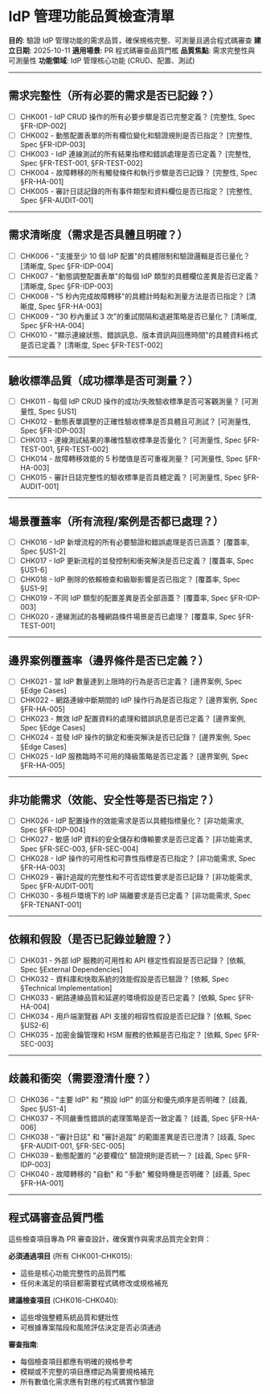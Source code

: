 # IdP 管理功能品質檢查清單

**目的**: 驗證 IdP 管理功能的需求品質，確保規格完整、可測量且適合程式碼審查
**建立日期**: 2025-10-11
**適用場景**: PR 程式碼審查品質門檻
**品質焦點**: 需求完整性與可測量性
**功能領域**: IdP 管理核心功能 (CRUD、配置、測試)

---

## 需求完整性（所有必要的需求是否已記錄？）

- [ ] CHK001 - IdP CRUD 操作的所有必要步驟是否已完整定義？ [完整性, Spec §FR-IDP-002]
- [ ] CHK002 - 動態配置表單的所有欄位變化和驗證規則是否已指定？ [完整性, Spec §FR-IDP-003]
- [ ] CHK003 - IdP 連線測試的所有結果指標和錯誤處理是否已定義？ [完整性, Spec §FR-TEST-001, §FR-TEST-002]
- [ ] CHK004 - 故障轉移的所有觸發條件和執行步驟是否已記錄？ [完整性, Spec §FR-HA-001]
- [ ] CHK005 - 審計日誌記錄的所有事件類型和資料欄位是否已指定？ [完整性, Spec §FR-AUDIT-001]

---

## 需求清晰度（需求是否具體且明確？）

- [ ] CHK006 - "支援至少 10 個 IdP 配置"的具體限制和驗證邏輯是否已量化？ [清晰度, Spec §FR-IDP-004]
- [ ] CHK007 - "動態調整配置表單"的每個 IdP 類型的具體欄位差異是否已定義？ [清晰度, Spec §FR-IDP-003]
- [ ] CHK008 - "5 秒內完成故障轉移"的具體計時點和測量方法是否已指定？ [清晰度, Spec §FR-HA-003]
- [ ] CHK009 - "30 秒內重試 3 次"的重試間隔和退避策略是否已量化？ [清晰度, Spec §FR-HA-004]
- [ ] CHK010 - "顯示連線狀態、錯誤訊息、版本資訊與回應時間"的具體資料格式是否已定義？ [清晰度, Spec §FR-TEST-002]

---

## 驗收標準品質（成功標準是否可測量？）

- [ ] CHK011 - 每個 IdP CRUD 操作的成功/失敗驗收標準是否可客觀測量？ [可測量性, Spec §US1]
- [ ] CHK012 - 動態表單調整的正確性驗收標準是否具體且可測試？ [可測量性, Spec §FR-IDP-003]
- [ ] CHK013 - 連線測試結果的準確性驗收標準是否量化？ [可測量性, Spec §FR-TEST-001, §FR-TEST-002]
- [ ] CHK014 - 故障轉移效能的 5 秒閾值是否可重複測量？ [可測量性, Spec §FR-HA-003]
- [ ] CHK015 - 審計日誌完整性的驗收標準是否具體定義？ [可測量性, Spec §FR-AUDIT-001]

---

## 場景覆蓋率（所有流程/案例是否都已處理？）

- [ ] CHK016 - IdP 新增流程的所有必要驗證和錯誤處理是否已涵蓋？ [覆蓋率, Spec §US1-2]
- [ ] CHK017 - IdP 更新流程的並發控制和衝突解決是否已定義？ [覆蓋率, Spec §US1-6]
- [ ] CHK018 - IdP 刪除的依賴檢查和級聯影響是否已指定？ [覆蓋率, Spec §US1-9]
- [ ] CHK019 - 不同 IdP 類型的配置差異是否全部涵蓋？ [覆蓋率, Spec §FR-IDP-003]
- [ ] CHK020 - 連線測試的各種網路條件場景是否已處理？ [覆蓋率, Spec §FR-TEST-001]

---

## 邊界案例覆蓋率（邊界條件是否已定義？）

- [ ] CHK021 - 當 IdP 數量達到上限時的行為是否已定義？ [邊界案例, Spec §Edge Cases]
- [ ] CHK022 - 網路連線中斷期間的 IdP 操作行為是否已指定？ [邊界案例, Spec §FR-HA-005]
- [ ] CHK023 - 無效 IdP 配置資料的處理和錯誤訊息是否已定義？ [邊界案例, Spec §Edge Cases]
- [ ] CHK024 - 並發 IdP 操作的鎖定和衝突解決是否已記錄？ [邊界案例, Spec §Edge Cases]
- [ ] CHK025 - IdP 服務臨時不可用的降級策略是否已定義？ [邊界案例, Spec §FR-HA-005]

---

## 非功能需求（效能、安全性等是否已指定？）

- [ ] CHK026 - IdP 配置操作的效能需求是否以具體指標量化？ [非功能需求, Spec §FR-IDP-004]
- [ ] CHK027 - 敏感 IdP 資料的安全儲存和傳輸要求是否已定義？ [非功能需求, Spec §FR-SEC-003, §FR-SEC-004]
- [ ] CHK028 - IdP 操作的可用性和可靠性指標是否已指定？ [非功能需求, Spec §FR-HA-003]
- [ ] CHK029 - 審計追蹤的完整性和不可否認性要求是否已記錄？ [非功能需求, Spec §FR-AUDIT-001]
- [ ] CHK030 - 多租戶環境下的 IdP 隔離要求是否已定義？ [非功能需求, Spec §FR-TENANT-001]

---

## 依賴和假設（是否已記錄並驗證？）

- [ ] CHK031 - 外部 IdP 服務的可用性和 API 穩定性假設是否已記錄？ [依賴, Spec §External Dependencies]
- [ ] CHK032 - 資料庫和快取系統的效能假設是否已驗證？ [依賴, Spec §Technical Implementation]
- [ ] CHK033 - 網路連線品質和延遲的環境假設是否已定義？ [依賴, Spec §FR-HA-004]
- [ ] CHK034 - 用戶端瀏覽器 API 支援的相容性假設是否已記錄？ [依賴, Spec §US2-6]
- [ ] CHK035 - 加密金鑰管理和 HSM 服務的依賴是否已指定？ [依賴, Spec §FR-SEC-003]

---

## 歧義和衝突（需要澄清什麼？）

- [ ] CHK036 - "主要 IdP" 和 "預設 IdP" 的區分和優先順序是否明確？ [歧義, Spec §US1-4]
- [ ] CHK037 - 不同嚴重性錯誤的處理策略是否一致定義？ [歧義, Spec §FR-HA-006]
- [ ] CHK038 - "審計日誌" 和 "審計追蹤" 的範圍差異是否已澄清？ [歧義, Spec §FR-AUDIT-001, §FR-SEC-005]
- [ ] CHK039 - 動態配置的 "必要欄位" 驗證規則是否統一？ [歧義, Spec §FR-IDP-003]
- [ ] CHK040 - 故障轉移的 "自動" 和 "手動" 觸發時機是否明確？ [歧義, Spec §FR-HA-001]

---

## 程式碼審查品質門檻

這些檢查項目專為 PR 審查設計，確保實作與需求品質完全對齊：

**必須通過項目** (所有 CHK001-CHK015):
- 這些是核心功能完整性的品質門檻
- 任何未滿足的項目都需要程式碼修改或規格補充

**建議檢查項目** (CHK016-CHK040):
- 這些增強整體系統品質和健壯性
- 可根據專案階段和風險評估決定是否必須通過

**審查指南**:
- 每個檢查項目都應有明確的規格參考
- 模糊或不完整的項目應標記為需要規格補充
- 所有數值化需求應有對應的程式碼實作驗證
